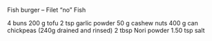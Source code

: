 Fish burger – Filet “no” Fish

4 buns
200 g tofu
2 tsp garlic powder
50 g cashew nuts
400 g can chickpeas (240g drained and rinsed)
2 tbsp Nori powder
1.50 tsp salt
